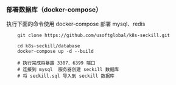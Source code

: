 ### 部署数据库（docker-compose）

执行下面的命令使用 docker-compose 部署 mysql、redis

```
    git clone https://github.com/usoftglobal/k8s-seckill.git

    cd k8s-seckill/database
    docker-compose up -d --build

    # 执行完成将暴露 3307、6399 端口
    # 连接到 mysql  服务器创建 seckill 数据库
    # 将 seckill.sql 导入到 seckill 数据库
```